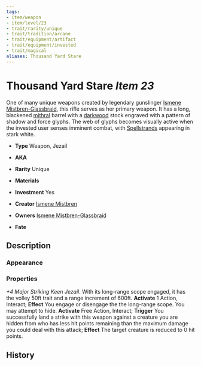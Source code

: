 ```yaml
---
tags:
- item/weapon
- item/level/23 
- trait/rarity/unique
- trait/tradition/arcane 
- trait/equipment/artifact 
- trait/equipment/invested 
- trait/magical 
aliases: Thousand Yard Stare
---
```

# Thousand Yard Stare *Item 23*

One of many unique weapons created by legendary gunslinger [Ismene Mistbren-Glassbraid](../npcs/people/ismene-mistbren-glassbraid.md), this rifle serves as her primary weapon. It has a long, blackened [mithral](../../_compendium/equipment/items/mithral.md) barrel with a [darkwood](../../_compendium/equipment/items/darkwood.md) stock engraved with a pattern of shadow and force glyphs. The web of glyphs becomes visually active when the invested user senses imminent combat, with [Spellstrands](../fundamentals/spellstrand.md) appearing in stark white.

- **Type** Weapon, Jezail
- **AKA**
- **Rarity** Unique
- **Materials** 
- **Investment** Yes

- **Creator** [Ismene Mistbren](../npcs/people/ismene-mistbren-glassbraid.md)
- **Owners** [Ismene Mistbren-Glassbraid](../npcs/people/ismene-mistbren-glassbraid.md)
- **Fate**

## Description
### Appearance

### Properties
*+4 Major Striking Keen Jezail*. With its long-range scope engaged, it has the volley 50ft trait and a range increment of 600ft.
**Activate** 1 Action, Interact; **Effect** You engage or disengage the the long-range scope. You may attempt to hide.
**Activate** Free Action, Interact; **Trigger** You successfully land a strike with this weapon against a creature you are hidden from who has less hit points remaining than the maximum damage you could deal with this attack; **Effect** The target creature is reduced to 0 hit points.
## History